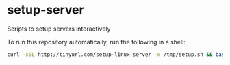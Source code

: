 setup-server
============

Scripts to setup servers interactively

To run this repository automatically, run the following in a shell:
```sh
curl -sSL http://tinyurl.com/setup-linux-server -o /tmp/setup.sh && bash /tmp/setup.sh
```

